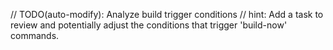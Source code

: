 // TODO(auto-modify): Analyze build trigger conditions
// hint: Add a task to review and potentially adjust the conditions that trigger 'build-now' commands.
